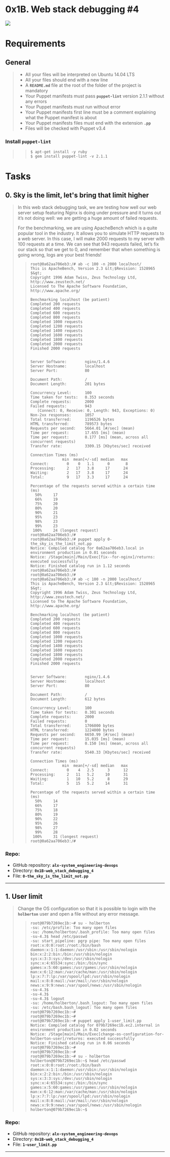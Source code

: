 # 0x1B. Web stack debugging #4

![](./assets/0x1B-01.jpg)

# Requirements

## General
> -   All your files will be interpreted on Ubuntu 14.04 LTS
> -   All your files should end with a new line
> -   A **`README.md`** file at the root of the folder of the project is mandatory
> -   Your Puppet manifests must pass **`puppet-lint`** version 2.1.1 without any errors
> -   Your Puppet manifests must run without error
> -   Your Puppet manifests first line must be a comment explaining what the Puppet manifest is about
> -   Your Puppet manifests files must end with the extension **`.pp`**
> -   Files will be checked with Puppet v3.4

### Install **`puppet-lint`**

>> ```
>> $ apt-get install -y ruby
>> $ gem install puppet-lint -v 2.1.1
>> ```

# Tasks

## 0\. Sky is the limit, let's bring that limit higher
> In this web stack debugging task, we are testing how well our web server setup featuring Nginx is doing under pressure and it turns out it’s not doing well: we are getting a huge amount of failed requests.
> 
> For the benchmarking, we are using ApacheBench which is a quite popular tool in the industry. It allows you to simulate HTTP requests to a web server. In this case, I will make 2000 requests to my server with 100 requests at a time. We can see that 943 requests failed, let’s fix our stack so that we get to 0, and remember that when something is going wrong, logs are your best friends!
> 
>> ```
>> root@0a62aa706eb3:/# ab -c 100 -n 2000 localhost/
>> This is ApacheBench, Version 2.3 &lt;$Revision: 1528965 $&gt;
>> Copyright 1996 Adam Twiss, Zeus Technology Ltd, http://www.zeustech.net/
>> Licensed to The Apache Software Foundation, http://www.apache.org/
>> 
>> Benchmarking localhost (be patient)
>> Completed 200 requests
>> Completed 400 requests
>> Completed 600 requests
>> Completed 800 requests
>> Completed 1000 requests
>> Completed 1200 requests
>> Completed 1400 requests
>> Completed 1600 requests
>> Completed 1800 requests
>> Completed 2000 requests
>> Finished 2000 requests
>> 
>> 
>> Server Software:        nginx/1.4.6
>> Server Hostname:        localhost
>> Server Port:            80
>> 
>> Document Path:          /
>> Document Length:        201 bytes
>> 
>> Concurrency Level:      100
>> Time taken for tests:   0.353 seconds
>> Complete requests:      2000
>> Failed requests:        943
>>    (Connect: 0, Receive: 0, Length: 943, Exceptions: 0)
>> Non-2xx responses:      1057
>> Total transferred:      1196526 bytes
>> HTML transferred:       789573 bytes
>> Requests per second:    5664.01 [#/sec] (mean)
>> Time per request:       17.655 [ms] (mean)
>> Time per request:       0.177 [ms] (mean, across all concurrent requests)
>> Transfer rate:          3309.15 [Kbytes/sec] received
>> 
>> Connection Times (ms)
>>               min  mean[+/-sd] median   max
>> Connect:        0    0   1.1      0       8
>> Processing:     2   17   3.8     17      24
>> Waiting:        2   17   3.8     17      24
>> Total:          9   17   3.3     17      24
>> 
>> Percentage of the requests served within a certain time (ms)
>>   50%     17
>>   66%     19
>>   75%     20
>>   80%     20
>>   90%     21
>>   95%     23
>>   98%     23
>>   99%     23
>>  100%     24 (longest request)
>> root@0a62aa706eb3:/#
>> root@0a62aa706eb3:/# puppet apply 0-the_sky_is_the_limit_not.pp
>> Notice: Compiled catalog for 0a62aa706eb3.local in environment production in 0.01 seconds
>> Notice: /Stage[main]/Main/Exec[fix--for-nginx]/returns: executed successfully
>> Notice: Finished catalog run in 1.12 seconds
>> root@0a62aa706eb3:/#
>> root@0a62aa706eb3:/#
>> root@0a62aa706eb3:/# ab -c 100 -n 2000 localhost/
>> This is ApacheBench, Version 2.3 &lt;$Revision: 1528965 $&gt;
>> Copyright 1996 Adam Twiss, Zeus Technology Ltd, http://www.zeustech.net/
>> Licensed to The Apache Software Foundation, http://www.apache.org/
>> 
>> Benchmarking localhost (be patient)
>> Completed 200 requests
>> Completed 400 requests
>> Completed 600 requests
>> Completed 800 requests
>> Completed 1000 requests
>> Completed 1200 requests
>> Completed 1400 requests
>> Completed 1600 requests
>> Completed 1800 requests
>> Completed 2000 requests
>> Finished 2000 requests
>> 
>> 
>> Server Software:        nginx/1.4.6
>> Server Hostname:        localhost
>> Server Port:            80
>> 
>> Document Path:          /
>> Document Length:        612 bytes
>> 
>> Concurrency Level:      100
>> Time taken for tests:   0.301 seconds
>> Complete requests:      2000
>> Failed requests:        0
>> Total transferred:      1706000 bytes
>> HTML transferred:       1224000 bytes
>> Requests per second:    6650.99 [#/sec] (mean)
>> Time per request:       15.035 [ms] (mean)
>> Time per request:       0.150 [ms] (mean, across all concurrent requests)
>> Transfer rate:          5540.33 [Kbytes/sec] received
>> 
>> Connection Times (ms)
>>               min  mean[+/-sd] median   max
>> Connect:        0    4   2.5      3      12
>> Processing:     2   11   5.2     10      31
>> Waiting:        1   10   5.2      8      29
>> Total:          5   15   5.2     14      31
>> 
>> Percentage of the requests served within a certain time (ms)
>>   50%     14
>>   66%     17
>>   75%     18
>>   80%     19
>>   90%     22
>>   95%     26
>>   98%     27
>>   99%     28
>>  100%     31 (longest request)
>> root@0a62aa706eb3:/#
>> ```

### **Repo:**

-   GitHub repository: **`alx-system_engineering-devops`**
-   Directory: **`0x1B-web_stack_debugging_4`**
-   File: **`0-the_sky_is_the_limit_not.pp`**

---

## 1\. User limit
> Change the OS configuration so that it is possible to login with the **`holberton`** user and open a file without any error message.
> 
>> ```
>> root@079b7269ec1b:~# su - holberton
>> -su: /etc/profile: Too many open files
>> -su: /home/holberton/.bash_profile: Too many open files
>> -su-4.3$ head /etc/passwd
>> -su: start_pipeline: pgrp pipe: Too many open files
>> root:x:0:0:root:/root:/bin/bash
>> daemon:x:1:1:daemon:/usr/sbin:/usr/sbin/nologin
>> bin:x:2:2:bin:/bin:/usr/sbin/nologin
>> sys:x:3:3:sys:/dev:/usr/sbin/nologin
>> sync:x:4:65534:sync:/bin:/bin/sync
>> games:x:5:60:games:/usr/games:/usr/sbin/nologin
>> man:x:6:12:man:/var/cache/man:/usr/sbin/nologin
>> lp:x:7:7:lp:/var/spool/lpd:/usr/sbin/nologin
>> mail:x:8:8:mail:/var/mail:/usr/sbin/nologin
>> news:x:9:9:news:/var/spool/news:/usr/sbin/nologin
>> -su-4.3$
>> -su-4.3$
>> -su-4.3$ logout
>> -su: /home/holberton/.bash_logout: Too many open files
>> -su: /etc/bash.bash_logout: Too many open files
>> root@079b7269ec1b:~#
>> root@079b7269ec1b:~#
>> root@079b7269ec1b:~# puppet apply 1-user_limit.pp
>> Notice: Compiled catalog for 079b7269ec1b.ec2.internal in environment production in 0.02 seconds
>> Notice: /Stage[main]/Main/Exec[change-os-configuration-for-holberton-user]/returns: executed successfully
>> Notice: Finished catalog run in 0.06 seconds
>> root@079b7269ec1b:~#
>> root@079b7269ec1b:~#
>> root@079b7269ec1b:~# su - holberton
>> holberton@079b7269ec1b:~$ head /etc/passwd
>> root:x:0:0:root:/root:/bin/bash
>> daemon:x:1:1:daemon:/usr/sbin:/usr/sbin/nologin
>> bin:x:2:2:bin:/bin:/usr/sbin/nologin
>> sys:x:3:3:sys:/dev:/usr/sbin/nologin
>> sync:x:4:65534:sync:/bin:/bin/sync
>> games:x:5:60:games:/usr/games:/usr/sbin/nologin
>> man:x:6:12:man:/var/cache/man:/usr/sbin/nologin
>> lp:x:7:7:lp:/var/spool/lpd:/usr/sbin/nologin
>> mail:x:8:8:mail:/var/mail:/usr/sbin/nologin
>> news:x:9:9:news:/var/spool/news:/usr/sbin/nologin
>> holberton@079b7269ec1b:~$
>> ```

### **Repo:**

-   GitHub repository: **`alx-system_engineering-devops`**
-   Directory: **`0x1B-web_stack_debugging_4`**
-   File: **`1-user_limit.pp`**

---
